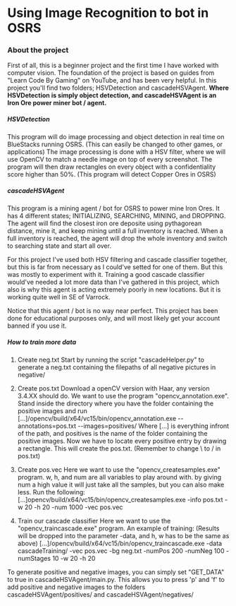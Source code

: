 # Using Image Recognition to bot in OSRS

### About the project
First of all, this is a beginner project and the first time I have worked with computer vision. The foundation of the project is based on guides from "Learn Code By Gaming" on YouTube, and has been very helpful. In this project you'll find two folders; HSVDetection and cascadeHSVAgent. **Where HSVDetection is simply object detection, and cascadeHSVAgent is an Iron Ore power miner bot / agent.**

##### HSVDetection
This program will do image processing and object detection in real time on BlueStacks running OSRS. (This can easily be changed to other games, or applications) The image processing is done with a HSV filter, where we will use OpenCV to match a needle image on top of every screenshot. The program will then draw rectangles on every object with a confidentiality score higher than 50%. (This program will detect Copper Ores in OSRS)

##### cascadeHSVAgent
This program is a mining agent / bot for OSRS to power mine Iron Ores. It has 4 different states; INITIALIZING, SEARCHING, MINING, and DROPPING. The agent will find the closest iron ore deposite using pythagorean distance, mine it, and keep mining until a full inventory is reached. When a full inventory is reached, the agent will drop the whole inventory and switch to searching state and start all over. 

For this project I've used both HSV filtering and cascade classifier together, but this is far from necessary as I could've setted for one of them. But this was mostly to experiment with it. Training a good cascade classifier would've needed a lot more data than I've gathered in this project, which also is why this agent is acting extremely poorly in new locations. But it is working quite well in SE of Varrock. 

Notice that this agent / bot is no way near perfect. This project has been done for educational purposes only, and will most likely get your account banned if you use it. 

##### How to train more data
1) Create neg.txt
Start by running the script "cascadeHelper.py" to generate a neg.txt containing the filepaths of all
negative pictures in negative/

2) Create pos.txt
Download a openCV version with Haar, any version 3.4.XX should do. We want to use the 
program "opencv_annotation.exe". Stand inside the directory where you have the folder containing the positive
images and run [...]/opencv/build/x64/vc15/bin/opencv_annotation.exe --annotations=pos.txt --images=positives/
Where [...] is everything infront of the path, and positives is the name of the folder containing the positive images.
Now we have to locate every positive entry by drawing a rectangle. This will create the pos.txt. (Remember to change \ to / in pos.txt)

3) Create pos.vec
Here we want to use the "opencv_createsamples.exe" program. w, h, and num are all variables to play around with. 
by giving num a high value it will just take all the samples, but you can also make less. Run the following:
[...]opencv/build/x64/vc15/bin/opencv_createsamples.exe -info pos.txt -w 20 -h 20 -num 1000 -vec pos.vec

4) Train our cascade classifier
Here we want to use the "opencv_traincascade.exe" program. An example of training: (Results will be dropped into the parameter -data, and h, w has to be the same as above)
[...]/opencv/build/x64/vc15/bin/opencv_traincascade.exe -data cascadeTraining/ -vec pos.vec -bg neg.txt -numPos 200 -numNeg 100 -numStages 10 -w 20 -h 20

To generate positive and negative images, you can simply set "GET_DATA" to true in cascadeHSVAgent/main.py. This allows you to press 'p' and 'f' to add positive and negative images to the folders cascadeHSVAgent/positives/ and cascadeHSVAgent/negatives/
